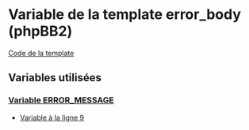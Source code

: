 # Variable de la template error_body (phpBB2)
[Code de la template](../../subsilver/error_body.md)
## Variables utilisées
### [Variable ERROR_MESSAGE](../ERROR_MESSAGE.md)
* [Variable à la ligne 9](../../subsilver/error_body.tpl#L9)